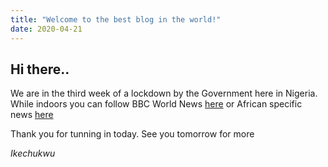 ```yaml
---
title: "Welcome to the best blog in the world!"
date: 2020-04-21
---
```


## Hi there..

We are in the third week of a lockdown by the Government here in Nigeria. While indoors you can follow BBC World News [here](https://www.bbc.com/news//world) or African specific news [here](https://www.bbc.com/news/world/africa)

Thank you for tunning in today.
See you tomorrow for more

_Ikechukwu_
